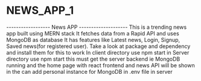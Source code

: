 # NEWS_APP_1
------------------ News APP --------------------
This is a trending news app built using MERN stack
It fetches data from a Rapid API and uses MongoDB as database
It has features like Latest news, Login, Signup, Saved news(for registered user).
Take a look at package and dependency and install them for this to work
In client directory use npm start
in Server directory use npm start
this must get the server backend ie MongoDB running
and the home page with react frontend and news API will be shown in the
can add personal instance for MongoDB in .env file in server
